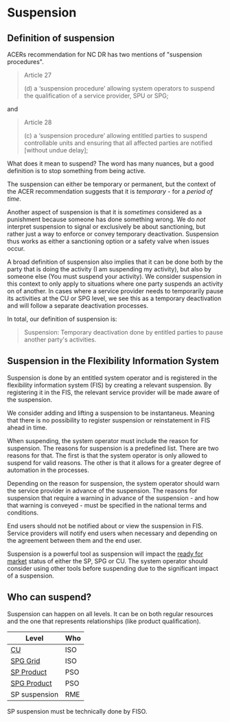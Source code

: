 # Suspension

## Definition of suspension

ACERs recommendation for NC DR has two mentions of "suspension procedures".

> Article 27
>
> (d) a ‘suspension procedure’ allowing system operators to suspend the
> qualification of a service provider, SPU or SPG;

and

> Article 28
>
> (c) a ‘suspension procedure’ allowing entitled parties to suspend controllable
> units and ensuring that all affected parties are notified
> [without undue delay];

What does it mean to suspend? The word has many nuances, but a good definition
is to stop something from being active.

The suspension can either be temporary or permanent, but the context of the ACER
recommendation suggests that it is *temporary* - for a *period of time*.

Another aspect of suspension is that it is *sometimes* considered as a
punishment because someone has done something wrong. We do *not* interpret
suspension to signal or exclusively be about sanctioning, but rather just a way
to enforce or convey temporary deactivation. Suspension thus works as either
a sanctioning option or a safety valve when issues occur.

A broad definition of suspension also implies that it can be done both by the
party that is doing the activity (I am suspending my activity), but also by
someone else (You must suspend your activity). We consider suspension in this
context to only apply to situations where one party suspends an activity on of
another. In cases where a service provider needs to temporarily pause its
activities at the CU or SPG level, we see this as a temporary deactivation and
will follow a separate deactivation processes.

In total, our definition of suspension is:

> Suspension: Temporary deactivation done by entitled parties to pause
> another party's activities.

## Suspension in the Flexibility Information System

Suspension is done by an entitled system operator and is registered in the
flexibility information system (FIS) by creating a relevant suspension. By
registering it in the FIS, the relevant service provider will be made aware of
the suspension.

We consider adding and lifting a suspension to be instantaneus. Meaning that there
is no possibility to register suspension or reinstatement in FIS ahead in time.

When suspending, the system operator must include the reason for suspension. The
reasons for suspension is a predefined list. There are two reasons for that. The
first is that the system operator is only allowed to suspend for valid reasons.
The other is that it allows for a greater degree of automation in the processes.

Depending on the reason for suspension, the system operator should warn the
service provider in advance of the suspension. The reasons for suspension that
require a warning in advance of the suspension - and how that warning is
conveyed - must be specified in the national terms and conditions.

End users should not be notified about or view the suspension in FIS. Service
providers will notify end users when necessary and depending on the agreement
between them and the end user.

Suspension is a powerful tool as suspension will impact the [ready for market](https://elhub.github.io/flex-information-system/concepts/ready-for-market/)
status of either the SP, SPG or CU. The system operator should consider using
other tools before suspending due to the significant impact of a suspension.

## Who can suspend?

Suspension can happen on all levels. It can be on both regular resources and the
one that represents relationships (like product qualification).

| Level                                                                     | Who |
|---------------------------------------------------------------------------|-----|
| [CU](../processes/controllable-unit-suspension.md)                        | ISO |
| [SPG Grid](../processes/service-providing-group-grid-suspension.md)       | ISO |
| [SP Product](../processes/service-provider-product-suspension.md)         | PSO |
| [SPG Product](../processes/service-providing-group-product-suspension.md) | PSO |
| SP suspension                                                             | RME |

SP suspension must be technically done by FISO.
